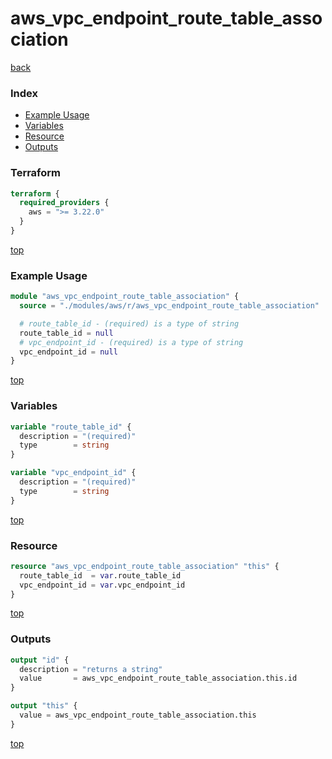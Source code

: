 # aws_vpc_endpoint_route_table_association

[back](../aws.md)

### Index

- [Example Usage](#example-usage)
- [Variables](#variables)
- [Resource](#resource)
- [Outputs](#outputs)

### Terraform

```terraform
terraform {
  required_providers {
    aws = ">= 3.22.0"
  }
}
```

[top](#index)

### Example Usage

```terraform
module "aws_vpc_endpoint_route_table_association" {
  source = "./modules/aws/r/aws_vpc_endpoint_route_table_association"

  # route_table_id - (required) is a type of string
  route_table_id = null
  # vpc_endpoint_id - (required) is a type of string
  vpc_endpoint_id = null
}
```

[top](#index)

### Variables

```terraform
variable "route_table_id" {
  description = "(required)"
  type        = string
}

variable "vpc_endpoint_id" {
  description = "(required)"
  type        = string
}
```

[top](#index)

### Resource

```terraform
resource "aws_vpc_endpoint_route_table_association" "this" {
  route_table_id  = var.route_table_id
  vpc_endpoint_id = var.vpc_endpoint_id
}
```

[top](#index)

### Outputs

```terraform
output "id" {
  description = "returns a string"
  value       = aws_vpc_endpoint_route_table_association.this.id
}

output "this" {
  value = aws_vpc_endpoint_route_table_association.this
}
```

[top](#index)